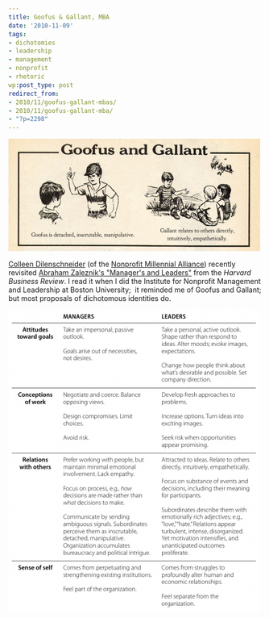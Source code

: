 ```yaml
---
title: Goofus & Gallant, MBA
date: '2010-11-09'
tags:
- dichotomies
- leadership
- management
- nonprofit
- rhetoric
wp:post_type: post
redirect_from:
- 2010/11/goofus-gallant-mbas/
- 2010/11/goofus-gallant-mba/
- "?p=2298"
---
```


[ ![](2010-11-09-Goofus-Gallant-MBA/Goofus-and-Gallant-MBA-500x223.png "Goofus and Gallant MBA") ](2010-11-09-Goofus-Gallant-MBA/Goofus-and-Gallant-MBA.png)

  [Colleen Dilenschneider](http://colleendilen.com/) (of the [Nonprofit Millennial Alliance](http://nonprofitmillennials.org/)) recently revisited [Abraham Zaleznik's "Manager's and Leaders"](http://hbr.org/2004/01/managers-and-leaders/ar/1) from the _Harvard Business Review_. I read it when I did the Institute for Nonprofit Management and Leadership at Boston University;  it reminded me of Goofus and Gallant; but most proposals of dichotomous identities do.

[ ![](2010-11-09-Goofus-Gallant-MBA/zalaznik-managers-and-leaders-500x598.png "zalaznik managers and leaders") ](2010-11-09-Goofus-Gallant-MBA/zalaznik-managers-and-leaders.png)
